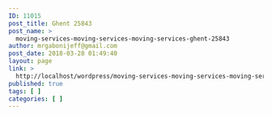 ```yaml
---
ID: 11015
post_title: Ghent 25843
post_name: >
  moving-services-moving-services-moving-services-ghent-25843
author: mrgabonijeff@gmail.com
post_date: 2018-03-28 01:49:40
layout: page
link: >
  http://localhost/wordpress/moving-services-moving-services-moving-services-ghent-25843/
published: true
tags: [ ]
categories: [ ]
---
```

